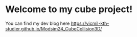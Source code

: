 # Welcome to my cube project!


You can find my dev blog here
https://vicmil-kth-studier.github.io/Modsim24_CubeCollision3D/